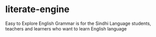 # literate-engine
Easy to Explore English Grammar is for the Sindhi Language students, teachers and learners who want to learn English language 

